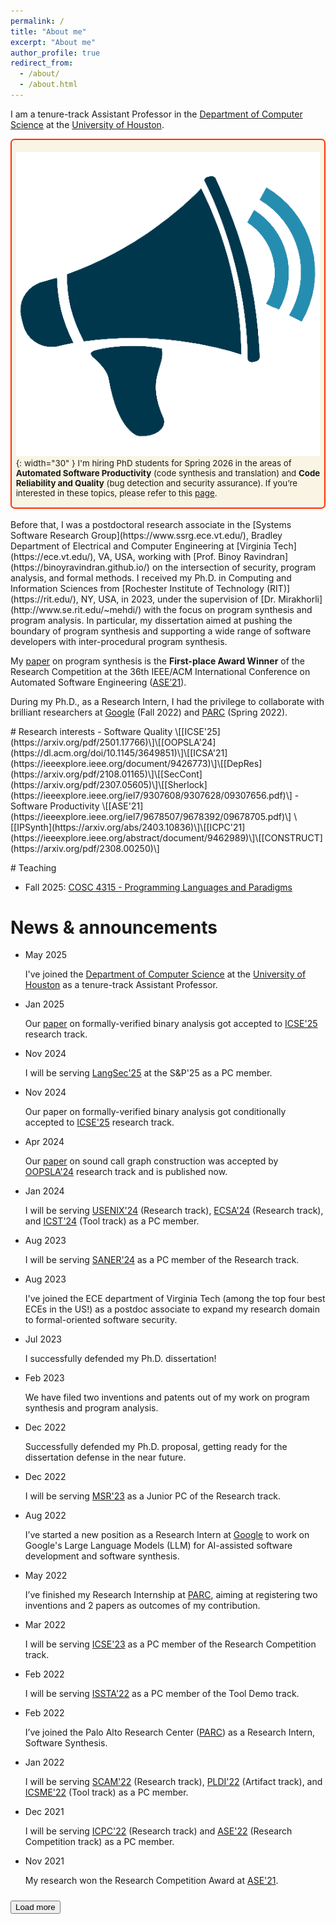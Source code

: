 ```yaml
---
permalink: /
title: "About me"
excerpt: "About me"
author_profile: true
redirect_from: 
  - /about/
  - /about.html
---
```


<style>
.kbd {
  font-size: 0.95em;
  padding: 0.1em 0.15em;
  border-radius: 0.2em;
  border: 1px solid #666;
  box-shadow: 0.15em 0.15em #aaa;
  background: white;
  text-decoration: none;
}
</style>

I am a tenure-track Assistant Professor in the [Department of Computer Science](https://www.uh.edu/nsm/computer-science/) at the [University of Houston](https://www.uh.edu).

<div style="font-size: 0.95em; padding: 0.1em 0.50em; padding-top:6px; border-radius: 0.5em; border: 2px solid #ff3000; background: #f9f3decf" markdown="1">

![Announcement](/assets/images/hiclipart_announcement.png){: width="30" } I'm hiring PhD students for Spring 2026 in the areas of <b>Automated Software Productivity</b> (code synthesis and translation) and <b>Code Reliability and Quality</b> (bug detection and security assurance). If you’re interested in these topics, please refer to this [page](PaSS). 
<!-- and are a prospective PhD student already admitted for Fall 2025, planning to apply for Spring 2026 to UH, or considering future Master’s opportunities, please fill out the appropriate interest form: [PhD](https://forms.gle/DPvfmVDgoQfjhaoW9) or [Master's](https://forms.gle/v8gxsCrfg25MrqD36). -->

<!--Due to the high volume of interest, I'm unable to respond to individual emails. Please fill out the form only, and I’ll reach out if there’s a potential match.-->

</div>
<br/>
Before that, I was a postdoctoral research associate in the [Systems Software Research Group](https://www.ssrg.ece.vt.edu/), Bradley Department of Electrical and Computer Engineering at [Virginia Tech](https://ece.vt.edu/), VA, USA, working with [Prof. Binoy Ravindran](https://binoyravindran.github.io/) on the intersection of security, program analysis, and formal methods. I received my Ph.D. in Computing and Information Sciences from [Rochester Institute of Technology (RIT)](https://rit.edu/), NY, USA, in 2023, under the supervision of [Dr. Mirakhorli](http://www.se.rit.edu/~mehdi/) with the focus on program synthesis and program analysis. In particular, my dissertation aimed at pushing the boundary of program synthesis and supporting a wide range of software developers with inter-procedural program synthesis.

My [paper](https://ieeexplore.ieee.org/document/9678705) on program synthesis is the **First-place Award Winner** of the Research Competition at the 36th IEEE/ACM International Conference on Automated Software Engineering ([ASE’21](https://conf.researchr.org/home/ase-2021)).

During my Ph.D., as a Research Intern, I had the privilege to collaborate with brilliant researchers at [Google](http://www.google.com) (Fall 2022) and [PARC](https://www.parc.com) (Spring 2022). 


<!-- 
![Announcement](/assets/images/hiclipart_announcement.png){: width="50" } <b>I'm on the job market for the next academic year (2025-26) for an assistant professor postition.</b> 
Please find my [CV](/assets/docs/Ali Shokri-CV-2025.pdf), [research statement](/assets/docs/Ali Shokri-Research Statement.pdf), and [teaching statement](/assets/docs/Ali Shokri-Teaching Statement.pdf). -->

<!--div style="font-size: 0.95em; padding: 0.1em 0.50em; border-radius: 0.5em; border: 1px solid #3853a470; background: #f5f6f7cf;" markdown="1">

![Announcement](/assets/images/hiclipart_announcement.png){: width="50" } <b>I'm on the academic job market for a start date of August 2024.</b> Please find my [CV](/assets/docs/Ali_Shokri-CV-2025.pdf), [research statement](/assets/docs/Ali_Research_Statement.pdf), and [teaching statement](/assets/docs/Ali_Teaching_Statement.pdf).
</div-->

<!--div style="font-size: 0.95em; padding: 0.1em 0.50em; border-radius: 0.5em; border: 1px solid #3853a470; background: #f5f6f7cf;" markdown="1"-->



<p> </p>
# Research interests
<!--
- Program analysis \[[ArCode](https://ieeexplore.ieee.org/document/9426773)\]\[[Seneca](https://dl.acm.org/doi/10.1145/3649851)\]\[[ICPC](https://ieeexplore.ieee.org/abstract/document/9462989)\]\[[DepRes](https://arxiv.org/pdf/2108.01165)\]
- Program Synthesis \[[ASE'21](https://ieeexplore.ieee.org/iel7/9678507/9678392/09678705.pdf)\] \[[IPSynth](https://arxiv.org/abs/2403.10836)\] \[[CONSTRUCT](https://arxiv.org/pdf/2308.00250)\]
- Software Security \[[SecCont](https://arxiv.org/pdf/2307.05605)\]\[[Sherlock](https://ieeexplore.ieee.org/iel7/9307608/9307628/09307656.pdf)\]
-->
<!--
- Program analysis \[[ICSE'25](https://arxiv.org/pdf/2501.17766)\]\[[OOPSLA'24](https://dl.acm.org/doi/10.1145/3649851)\]\[[ICSA'21](https://ieeexplore.ieee.org/document/9426773)\]\[[ICPC'21](https://ieeexplore.ieee.org/abstract/document/9462989)\]\[[DepRes](https://arxiv.org/pdf/2108.01165)\]
- Program Synthesis \[[ASE'21](https://ieeexplore.ieee.org/iel7/9678507/9678392/09678705.pdf)\] \[[IPSynth](https://arxiv.org/abs/2403.10836)\] \[[CONSTRUCT](https://arxiv.org/pdf/2308.00250)\]
- Software Security \[[SecCont](https://arxiv.org/pdf/2307.05605)\]\[[Sherlock](https://ieeexplore.ieee.org/iel7/9307608/9307628/09307656.pdf)\]
-->
- Software Quality \[[ICSE'25](https://arxiv.org/pdf/2501.17766)\]\[[OOPSLA'24](https://dl.acm.org/doi/10.1145/3649851)\]\[[ICSA'21](https://ieeexplore.ieee.org/document/9426773)\]\[[DepRes](https://arxiv.org/pdf/2108.01165)\]\[[SecCont](https://arxiv.org/pdf/2307.05605)\]\[[Sherlock](https://ieeexplore.ieee.org/iel7/9307608/9307628/09307656.pdf)\]
- Software Productivity \[[ASE'21](https://ieeexplore.ieee.org/iel7/9678507/9678392/09678705.pdf)\] \[[IPSynth](https://arxiv.org/abs/2403.10836)\]\[[ICPC'21](https://ieeexplore.ieee.org/abstract/document/9462989)\]\[[CONSTRUCT](https://arxiv.org/pdf/2308.00250)\]

<p> </p>
# Teaching

- Fall 2025: [COSC 4315 - Programming Languages and Paradigms](https://uh.simplesyllabus.com/en-US/doc/4kg2x75pu/Fall-2025-COSC-4315-26604-?mode=view)


# News & announcements
<ul class="news-list" id="newsList">
  <li>
    <span class="news-date">May 2025</span>
    <div class="news-content">
      <p class="news-title">I've joined the <a href="https://www.uh.edu/nsm/computer-science/">Department of Computer Science</a> at the <a href="https://www.uh.edu/">University of Houston</a> as a tenure-track Assistant Professor.</p>
    </div>
  </li>
  <li>
    <span class="news-date">Jan 2025</span>
    <div class="news-content">
      <p class="news-title">Our <a href="https://arxiv.org/pdf/2501.17766">paper</a> on formally-verified binary analysis got accepted to <a href="https://conf.researchr.org/track/icse-2025/icse-2025-research-track">ICSE'25</a> research track.</p>
    </div>
  </li>
  <li>
    <span class="news-date">Nov 2024</span>
    <div class="news-content">
      <p class="news-title">I will be serving <a href="https://langsec.org/spw25">LangSec'25</a> at the S&amp;P'25 as a PC member.</p>
    </div>
  </li>
  <li>
    <span class="news-date">Nov 2024</span>
    <div class="news-content">
      <p class="news-title">Our paper on formally-verified binary analysis got conditionally accepted to <a href="https://conf.researchr.org/track/icse-2025/icse-2025-research-track">ICSE'25</a> research track.</p>
    </div>
  </li>
  <li>
    <span class="news-date">Apr 2024</span>
    <div class="news-content">
      <p class="news-title">Our <a href="https://dl.acm.org/doi/abs/10.1145/3649851">paper</a> on sound call graph construction was accepted by <a href="https://2024.splashcon.org/track/splash-2024-oopsla#Call-for-Papers">OOPSLA'24</a> research track and is published now.</p>
    </div>
  </li>
  <li>
    <span class="news-date">Jan 2024</span>
    <div class="news-content">
      <p class="news-title">I will be serving <a href="https://www.usenix.org/conference/usenixsecurity24">USENIX'24</a> (Research track), <a href="https://conf.researchr.org/track/ecsa-2024/ecsa-2024-research-papers">ECSA'24</a> (Research track), and <a href="https://conf.researchr.org/track/icst-2024/icst-2024-testing-tool-demo#ICST-2024-Testing-Tools-and-Demonstration-Call-for-Papers">ICST'24</a> (Tool track) as a PC member.</p>
    </div>
  </li>
  <li>
    <span class="news-date">Aug 2023</span>
    <div class="news-content">
      <p class="news-title">I will be serving <a href="https://conf.researchr.org/track/saner-2024/saner-2024-papers">SANER'24</a> as a PC member of the Research track.</p>
    </div>
  </li>
  <li>
    <span class="news-date">Aug 2023</span>
    <div class="news-content">
      <p class="news-title">I've joined the ECE department of Virginia Tech (among the top four best ECEs in the US!) as a postdoc associate to expand my research domain to formal-oriented software security.</p>
    </div>
  </li>
  <li>
    <span class="news-date">Jul 2023</span>
    <div class="news-content">
      <p class="news-title">I successfully defended my Ph.D. dissertation!</p>
    </div>
  </li>
  <li>
    <span class="news-date">Feb 2023</span>
    <div class="news-content">
      <p class="news-title">We have filed two inventions and patents out of my work on program synthesis and program analysis.</p>
    </div>
  </li>
  <li>
    <span class="news-date">Dec 2022</span>
    <div class="news-content">
      <p class="news-title">Successfully defended my Ph.D. proposal, getting ready for the dissertation defense in the near future.</p>
    </div>
  </li>
  <li>
    <span class="news-date">Dec 2022</span>
    <div class="news-content">
      <p class="news-title">I will be serving <a href="https://conf.researchr.org/home/msr-2023">MSR'23</a> as a Junior PC of the Research track.</p>
    </div>
  </li>
  <li>
    <span class="news-date">Aug 2022</span>
    <div class="news-content">
      <p class="news-title">I’ve started a new position as a Research Intern at <a href="http://www.google.com/">Google</a> to work on Google's Large Language Models (LLM) for AI-assisted software development and software synthesis.</p>
    </div>
  </li>
  <li>
    <span class="news-date">May 2022</span>
    <div class="news-content">
      <p class="news-title">I’ve finished my Research Internship at <a href="https://www.parc.com/">PARC</a>, aiming at registering two inventions and 2 papers as outcomes of my contribution.</p>
    </div>
  </li>
  <li>
    <span class="news-date">Mar 2022</span>
    <div class="news-content">
      <p class="news-title">I will be serving <a href="https://conf.researchr.org/track/icse-2023/icse-2023-SRC">ICSE'23</a> as a PC member of the Research Competition track.</p>
    </div>
  </li>
  <li>
    <span class="news-date">Feb 2022</span>
    <div class="news-content">
      <p class="news-title">I will be serving <a href="https://conf.researchr.org/track/issta-2022/issta-2022-tool-demonstrations">ISSTA'22</a> as a PC member of the Tool Demo track.</p>
    </div>
  </li>
  <li>
    <span class="news-date">Feb 2022</span>
    <div class="news-content">
      <p class="news-title">I’ve joined the Palo Alto Research Center (<a href="https://www.parc.com/">PARC</a>) as a Research Intern, Software Synthesis.</p>
    </div>
  </li>
  <li>
    <span class="news-date">Jan 2022</span>
    <div class="news-content">
      <p class="news-title">I will be serving <a href="http://www.ieee-scam.org/2022/#cfpresearchtrack">SCAM'22</a> (Research track), <a href="https://pldi22.sigplan.org/track/pldi-2022-PLDI-Research-Artifacts">PLDI'22</a> (Artifact track), and <a href="https://cyprusconferences.org/icsme2022/tool-demo-track/">ICSME'22</a> (Tool track) as a PC member.</p>
    </div>
  </li>
  <li>
    <span class="news-date">Dec 2021</span>
    <div class="news-content">
      <p class="news-title">I will be serving <a href="https://conf.researchr.org/track/icpc-2022/icpc-2022-research">ICPC'22</a> (Research track) and <a href="https://conf.researchr.org/track/ase-2022/ase-2022-student-research-competition">ASE'22</a> (Research Competition track) as a PC member.</p>
    </div>
  </li>
  <li>
    <span class="news-date">Nov 2021</span>
    <div class="news-content">
      <p class="news-title">My research won the Research Competition Award at <a href="https://conf.researchr.org/track/ase-2021/ase-2021-student-research-competition">ASE'21</a>.</p>
    </div>
  </li>
</ul>

<button id="loadMoreBtn" style="margin-top: 10px;">Load more</button>

<script>
document.addEventListener("DOMContentLoaded", () => {
  const list = document.querySelectorAll("#newsList li");
  const loadMoreBtn = document.getElementById("loadMoreBtn");
  let visibleCount = 4;

  list.forEach((item, index) => {
    if (index >= visibleCount) item.style.display = "none";
  });

  loadMoreBtn.addEventListener("click", () => {
    let shownCount = 0;
    list.forEach((item) => {
      if (item.style.display === "none" && shownCount < 4) {
        item.style.display = "block";
        shownCount++;
      }
    });

    const hiddenItems = Array.from(list).filter(item => item.style.display === "none");
    if (hiddenItems.length === 0) {
      loadMoreBtn.style.display = "none";
    }
  });
});
</script>
